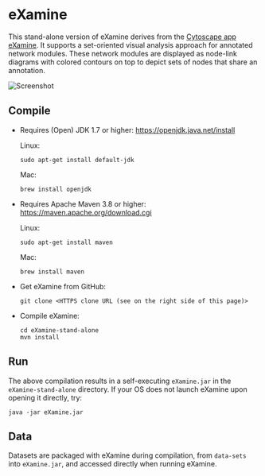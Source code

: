 eXamine
=======
This stand-alone version of eXamine derives from the [Cytoscape app eXamine](https://github.com/ls-cwi/eXamine).
It supports a set-oriented visual analysis approach for annotated network modules.
These network modules are displayed as node-link diagrams with colored contours
on top to depict sets of nodes that share an annotation.

![Screenshot](doc/screenshot.png)

Compile
-------
- Requires (Open) JDK 1.7 or higher: https://openjdk.java.net/install

    Linux:
    ```
    sudo apt-get install default-jdk
    ```

    Mac:
    ```
    brew install openjdk
    ```

- Requires Apache Maven 3.8 or higher: https://maven.apache.org/download.cgi

    Linux:
    ```
    sudo apt-get install maven
    ```

    Mac:
    ```
    brew install maven
    ```

- Get eXamine from GitHub:
    ```
    git clone <HTTPS clone URL (see on the right side of this page)>
    ```

- Compile eXamine:
    ```
    cd eXamine-stand-alone
    mvn install
    ```

Run
---
The above compilation results in a self-executing `eXamine.jar` in the `eXamine-stand-alone` directory. If your OS does not launch eXamine upon opening it directly, try:
```
java -jar eXamine.jar
```

Data
---
Datasets are packaged with eXamine during compilation, from `data-sets` into `eXamine.jar`, and accessed directly when running eXamine.
